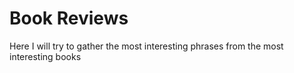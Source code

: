 # Book Reviews
Here I will try to gather the most interesting phrases from the most interesting books
